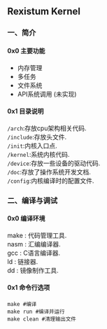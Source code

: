 ## Rexistum Kernel
### 一、简介
#### 0x0 主要功能
* 内存管理
* 多任务
* 文件系统
* API系统调用 (未实现)

#### 0x1 目录说明
```/arch```:存放cpu架构相关代码.<br>
```/include```:存放头文件.<br>
```/init```:内核入口点.<br>
```/kernel```:系统内核代码.<br>
```/device```:存放一些设备的驱动代码.<br>
```/doc```:存放了操作系统开发文档.<br>
```/config```:内核编译时的配置文件.

### 二、编译与调试
#### 0x0 编译环境
make : 代码管理工具.<br>
nasm : 汇编编译器.<br>
gcc : C语言编译器.<br>
ld : 链接器.<br>
dd : 镜像制作工具.

#### 0x1 命令行选项
```
make #编译
make run #编译并运行
make clean #清理输出文件
```
